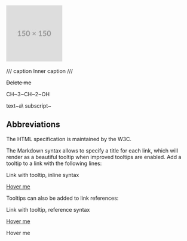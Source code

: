 

![placeholder](../assets/images/placeholder.jpeg)

/// caption
Inner caption
///



~~Delete me~~


CH~3~CH~2~OH

text~a\ subscript~
## Abbreviations
The HTML specification
is maintained by the W3C.
 

The Markdown syntax allows to specify a title for each link, which will render as a beautiful tooltip when improved tooltips are enabled. Add a tooltip to a link with the following lines:

Link with tooltip, inline syntax

[Hover me](https://example.com "I'm a tooltip!")

Tooltips can also be added to link references:

Link with tooltip, reference syntax

[Hover me][example]

  [example]: https://example.com "I'm a tooltip!"
Hover me
 